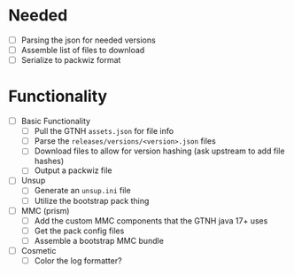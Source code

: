 # Needed
- [ ] Parsing the json for needed versions
- [ ] Assemble list of files to download
- [ ] Serialize to packwiz format

# Functionality
- [ ] Basic Functionality
  - [ ] Pull the GTNH `assets.json` for file info
  - [ ] Parse the `releases/versions/<version>.json` files
  - [ ] Download files to allow for version hashing (ask upstream to add file hashes)
  - [ ] Output a packwiz file
- [ ] Unsup
  - [ ] Generate an `unsup.ini` file
  - [ ] Utilize the bootstrap pack thing
- [ ] MMC (prism)
  - [ ] Add the custom MMC components that the GTNH java 17+ uses
  - [ ] Get the pack config files
  - [ ] Assemble a bootstrap MMC bundle
- [ ] Cosmetic
  - [ ] Color the log formatter?